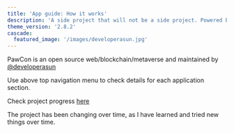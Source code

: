 ```yaml
---
title: 'App guide: How it works'
description: 'A side project that will not be a side project. Powered by @developerasun.'
theme_version: '2.8.2'
cascade:
  featured_image: '/images/developerasun.jpg'
---
```


PawCon is an open source web/blockchain/metaverse and maintained by [@developerasun](https://github.com/developerasun)

Use above top navigation menu to check details for each application section.

Check project progress [here](https://github.com/orgs/asunlabs/projects/3/views/1)

The project has been changing over time, as I have learned and tried new things over time.
